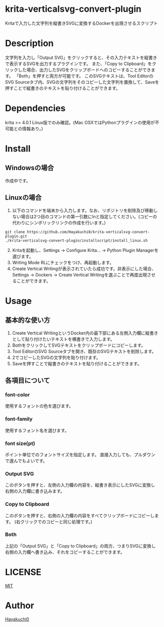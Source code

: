 # krita-verticalsvg-convert-plugin

Kritaで入力した文字列を縦書きSVGに変換するDockerを出現させるスクリプト

# Description

文字列を入力し「Output SVG」をクリックすると、その入力テキストを縦書きで表示するSVGを出力するプラグインです。
また、「Copy to Clipboard」をクリックした場合、出力したSVGをクリップボードへのコピーすることができます。
「Both」を押すと両方が可能です。
このSVGテキストは、Tool EditorのSVG Sourceタブ内、SVGの文字列をそのコピーした文字列を置換して、Saveを押すことで縦書きのテキストを貼り付けることができます。


# Dependencies

krita >= 4.0.1
Linux版でのみ確認。(Mac OSXではPythonプラグインの使用が不可能との情報あり。)

# Install

## Windowsの場合

作成中です。

## Linuxの場合

1. 以下のコマンドを端末から入力します。なお、リポジトリを削除及び移動しない場合は2つ目のコマンドの第一引数にlnと指定してください。(コピーの代わりにシンボリックリンクの作成を行います。)
```
git clone https://github.com/Hayakuchi0/krita-verticalsvg-convert-plugin.git
./krita-verticalsvg-convert-plugin/installscript/install_linux.sh
```

2. Kritaを起動し、Settings → Configure Krita... → Python Plugin Managerを選びます。
3. Writing Mode RLにチェックをつけ、再起動します。
4. Create Vertical Writingが表示されていたら成功です。非表示にした場合、Settings → Dockers → Create Vertical Writingを選ぶことで再度出現させることができます。


# Usage

## 基本的な使い方

1. Create Vertical WritingというDocker内の最下部にある左側入力欄に縦書きとして貼り付けたいテキストを横書きで入力します。
2. BothをクリックしてSVGテキストをクリップボードにコピーします。
3. Tool EditorのSVG Sourceタブを開き、既存のSVGテキストを削除します。
4. 2でコピーしたSVGの文字列を貼り付けます。
5. Saveを押すことで縦書きのテキストを貼り付けることができます。

## 各項目について

### font-color

使用するフォントの色を選びます。

### font-family

使用するフォント名を選びます。

### font size(pt)

ポイント単位でのフォントサイズを指定します。
直接入力しても、プルダウンで選んでもよいです。

### Output SVG

このボタンを押すと、左側の入力欄の内容を、縦書き表示にしたSVGに変換し右側の入力欄に書き込みます。

### Copy to Clipboard

このボタンを押すと、右側の入力欄の内容をすべてクリップボードにコピーします。
(右クリックでのコピーと同じ処理です。)

### Both

上記の「Output SVG」と「Copy to Clipboard」の両方、つまりSVGに変換し右側の入力欄へ書き込み、それをコピーすることができます。

# LICENSE

[MIT](https://github.com/Hayakuchi0/krita-verticalsvg-convert-plugin/blob/master/LICENSE)

# Author

[Hayakuchi0](https://github.com/Hayakuchi0)
